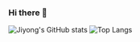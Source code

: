 ### Hi there 👋

![Jiyong's GitHub stats](https://github-readme-stats.vercel.app/api?username=camp5803&show_icons=true&theme=dracula)
![Top Langs](https://github-readme-stats.vercel.app/api/top-langs/?username=camp5803&layout=compact&theme=dracula)

<!-- 
**camp5803/camp5803** is a ✨ _special_ ✨ repository because its `README.md` (this file) appears on your GitHub profile.

Here are some ideas to get you started:

- 🔭 I’m currently working on ...
- 🌱 I’m currently learning ...
- 👯 I’m looking to collaborate on ...
- 🤔 I’m looking for help with ...
- 💬 Ask me about ...
- 📫 How to reach me: ...
- 😄 Pronouns: ...
- ⚡ Fun fact: ...
-->
